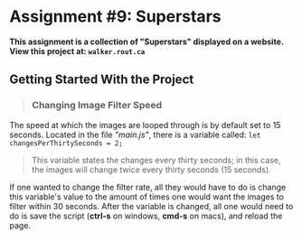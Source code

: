 # Assignment #9: Superstars

**This assignment is a collection of "Superstars" displayed on a website. View this project at: ```walker.rout.ca```**

## Getting Started With the Project

> ### Changing Image Filter Speed

The speed at which the images are looped through is by default set to 15 seconds. Located in the file *"main.js"*, there is a variable called: 
```let changesPerThirtySeconds = 2;```
> This variable states the changes every thirty seconds; in this case, the images will change twice every thirty seconds (15 seconds).

If one wanted to change the filter rate, all they would have to do is change this variable's value to the amount of times one would want the images to filter within 30 seconds. After the variable is changed, all one would need to do is save the script (**ctrl-s** on windows, **cmd-s** on macs), and reload the page.

